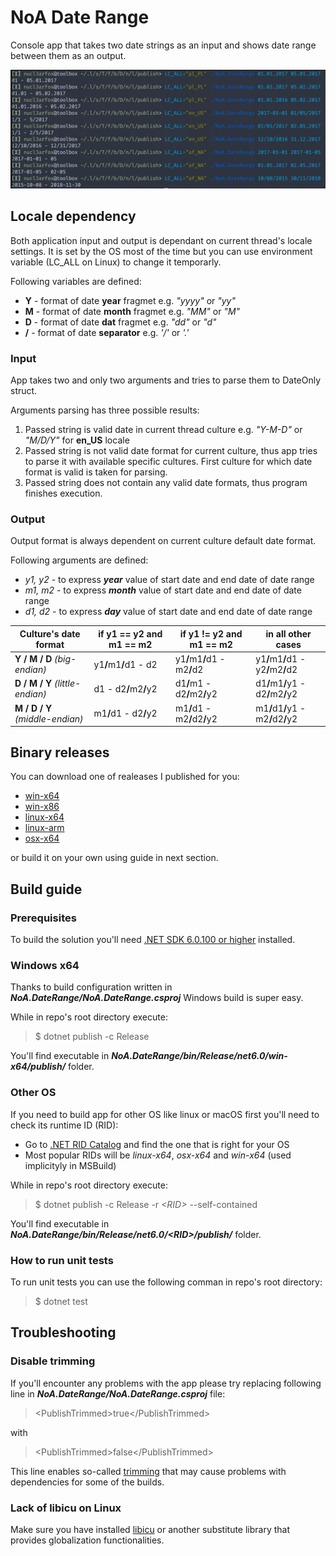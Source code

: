 <h1>NoA Date Range</h1>

Console app that takes two date strings as an input and shows date range between them as an output.

<img src=".readme/NoA_DateRange_in_terminal.png"/>


<h2>Locale dependency</h2>
<p>
    Both application input and output is dependant on current thread's locale settings. It is set by the OS most of the time but you can use environment variable (LC_ALL on Linux) to change it temporarly.<br/>
</p>
<p>
    Following variables are defined:
</p>
<ul>
    <li><b>Y</b> - format of date <b>year</b> fragmet e.g. <i>"yyyy"</i> or <i>"yy"</i></li>
    <li><b>M</b> - format of date <b>month</b> fragmet e.g. <i>"MM"</i> or <i>"M"</i></li>
    <li><b>D</b> - format of date <b>dat</b> fragmet e.g. <i>"dd"</i> or <i>"d"</i></li>
    <li><b>/</b> - format of date <b>separator</b> e.g. <i>'/'</i> or <i>'.'</i></li>
</ul>

<h3>Input</h3>
<p>
    App takes two and only two arguments and tries to parse them to DateOnly struct.<br/>
</p>
<p>
    Arguments parsing has three possible results:
</p>
<ol>
    <li>Passed string is valid date in current thread culture e.g. <i>"Y-M-D"</i> or <i>"M/D/Y"</i> for <b>en_US</b> locale</li>
    <li>
        Passed string is not valid date format for current culture, thus app tries to parse it with available specific cultures.
        First culture for which date format is valid is taken for parsing.
    </li>
    <li>Passed string does not contain any valid date formats, thus program finishes execution.</li>
</ol>

<h3>Output</h3>
<p>
    Output format is always dependent on current culture default date format.<br/>
</p>
<p>
    Following arguments are defined:
</p>
<ul>
    <li><i>y1, y2</i> - to express <b><i>year</i></b> value of start date and end date of date range</li>
    <li><i>m1, m2</i> - to express <b><i>month</i></b> value of start date and end date of date range</li>
    <li><i>d1, d2</i> - to express <b><i>day</i></b> value of start date and end date of date range</li>
</ul>
<table>
<thead>
    <tr>
        <th>Culture's date format</th>
        <th>if y1 == y2 and m1 == m2</th>
        <th>if y1 != y2 and m1 == m2</th>
        <th>in all other cases</th>
    </tr>
</thead>
<tbody>
    <tr>
        <td><b>Y / M / D</b> <i>(big-endian)</i></td>
        <td>y1<b>/</b>m1<b>/</b>d1 - d2</td>
        <td>y1<b>/</b>m1<b>/</b>d1 - m2<b>/</b>d2</td>
        <td>y1<b>/</b>m1<b>/</b>d1 - y2<b>/</b>m2<b>/</b>d2</td>
    </tr>
    <tr>
        <td><b>D / M / Y</b> <i>(little-endian)</i></td>
        <td>d1 - d2<b>/</b>m2<b>/</b>y2</td>
        <td>d1<b>/</b>m1 - d2<b>/</b>m2<b>/</b>y2</td>
        <td>d1<b>/</b>m1<b>/</b>y1 - d2<b>/</b>m2<b>/</b>y2</td>
    </tr>
    <tr>
        <td><b>M / D / Y</b> <i>(middle-endian)</i></td>
        <td>m1<b>/</b>d1 - d2<b>/</b>y2</td>
        <td>m1<b>/</b>d1 - m2<b>/</b>d2<b>/</b>y2</td>
        <td>m1<b>/</b>d1<b>/</b>y1 - m2<b>/</b>d2<b>/</b>y2</td>
    <tr>
</tbody>
</table>

<h2>Binary releases</h2>
<p>You can download one of realeases I published for you:</p>
<ul>
    <li><a target="_blank" href="https://drive.protonmail.com/urls/77HN2VQJXW#B8sk8aDh2QLh">win-x64</a></li>
    <li><a target="_blank" href="https://drive.protonmail.com/urls/7KAXP0CMRW#CR2otxLskcHd">win-x86</a></li>
    <li><a target="_blank" href="https://drive.protonmail.com/urls/F144QYNSDR#FoWwm18JMbTi">linux-x64</a></li>
    <li><a target="_blank" href="https://drive.protonmail.com/urls/54FN4VYQ3W#IMUXzzQsxzaU">linux-arm</a></li>
    <li><a target="_blank" href="https://drive.protonmail.com/urls/8RXQ117J30#6GZJOOFYZYwk">osx-x64</a></li>
</ul>
<p>or build it on your own using guide in next section.</p>

<h2>Build guide</h2>

<h3>Prerequisites</h3>
<p>To build the solution you'll need <a target="_blank" href="https://dotnet.microsoft.com/en-us/download">.NET SDK 6.0.100 or higher</a> installed.</p>

<h3>Windows x64</h3>
<p>
    Thanks to build configuration written in <b><i>NoA.DateRange/NoA.DateRange.csproj</i></b> Windows build is super easy.<br/>
</p>
<p>
    While in repo's root directory execute:
</p>

> $ dotnet publish -c Release

<p>You'll find executable in <i><b>NoA.DateRange/bin/Release/net6.0/win-x64/publish/</b></i> folder.</p>

<h3>Other OS</h3>
<p>
    If you need to build app for other OS like linux or macOS first you'll need to check its runtime ID (RID):
</p>
<ul>
    <li>Go to <a target="_blank" href="https://docs.microsoft.com/en-us/dotnet/core/rid-catalog">.NET RID Catalog</a> and find the one that is right for your OS</li>
    <li>Most popular RIDs will be <i>linux-x64</i>, <i>osx-x64</i> and <i>win-x64</i> (used implicityly in MSBuild)</li>
</ul>
<p>
    While in repo's root directory execute:
</p>

> $ dotnet publish -c Release -r <i>&#60;RID&#62;</i> --self-contained 

<p>You'll find executable in <i><b>NoA.DateRange/bin/Release/net6.0/&#60;RID&#62;/publish/</b></i> folder.</p>

<h3>How to run unit tests</h3>
<p>To run unit tests you can use the following comman in repo's root directory:</p>

> $ dotnet test

<h2>Troubleshooting</h2>

<h3>Disable trimming</h3>
<p>If you'll encounter any problems with the app please try replacing following line in <b><i>NoA.DateRange/NoA.DateRange.csproj</i></b> file:</p>

> &#60;PublishTrimmed&#62;true&#60;/PublishTrimmed&#62;

with 

> &#60;PublishTrimmed&#62;false&#60;/PublishTrimmed&#62;

<p>This line enables so-called <a target="_blank" href="https://docs.microsoft.com/en-us/dotnet/core/deploying/trimming/trimming-options">trimming</a> that may cause problems with dependencies for some of the builds.</p>

<h3>Lack of libicu on Linux</h3>
<p>Make sure you have installed <a target="_blank" href="https://pkgs.org/download/libicu">libicu</a> or another substitute library that provides globalization functionalities.</p>